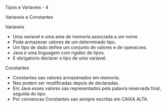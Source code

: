 
Tipos e Variaveis - 4

Variaveis e Constantes

Variaveis
- Uma variavel e uma area de memoria associada a um nome.
- Pode armazenar valores de um determinado tipo.
- Um tipo de dado define um conjunto de valores e de operacoes.
- Java e uma linguagem com rigidez de tipos.
- E obrigatorio declarar o tipo de uma variavel.


Constantes
- Constantes sao valores armazenados em memoria.
- Nao podem ser modificadas depois de declaradas.
- Em Java esses valores sao representados pela
palavra reservada final, seguida do tipo.
- Por convencao Constantes sao sempre escritas em CAIXA ALTA.








